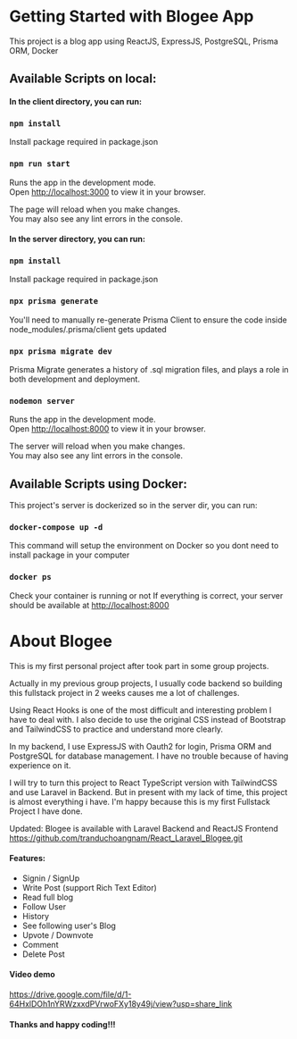 # Getting Started with Blogee App

This project is a blog app using ReactJS, ExpressJS, PostgreSQL, Prisma ORM, Docker

## Available Scripts on local:

#### In the client directory, you can run:

### `npm install`

Install package required in package.json

### `npm run start`

Runs the app in the development mode.\
Open [http://localhost:3000](http://localhost:3000) to view it in your browser.

The page will reload when you make changes.\
You may also see any lint errors in the console.

#### In the server directory, you can run:

### `npm install`

Install package required in package.json

### `npx prisma generate`

You'll need to manually re-generate Prisma Client to ensure the code inside node_modules/.prisma/client gets updated

### `npx prisma migrate dev`

Prisma Migrate generates a history of .sql migration files, and plays a role in both development and deployment.

### `nodemon server`

Runs the app in the development mode.\
Open [http://localhost:8000](http://localhost:8000) to view it in your browser.

The server will reload when you make changes.\
You may also see any lint errors in the console.

## Available Scripts using Docker:

This project's server is dockerized so in the server dir, you can run:

### `docker-compose up -d`

This command will setup the environment on Docker so you dont need to install package in your computer

### `docker ps`

Check your container is running or not
If everything is correct, your server should be available at
[http://localhost:8000](http://localhost:8000)

# About Blogee

This is my first personal project after took part in some group projects.

Actually in my previous group projects, I usually code backend so building this fullstack project in 2 weeks causes me a lot of challenges.

Using React Hooks is one of the most difficult and interesting problem I have to deal with. I also decide to use the original CSS instead of Bootstrap and TailwindCSS to practice and understand more clearly.

In my backend, I use ExpressJS with Oauth2 for login, Prisma ORM and PostgreSQL for database management. I have no trouble because of having experience on it.

I will try to turn this project to React TypeScript version with TailwindCSS and use Laravel in Backend. But in present with my lack of time, this project is almost everything i have. I'm happy because this is my first Fullstack Project I have done.

Updated: Blogee is available with Laravel Backend and ReactJS Frontend
https://github.com/tranduchoangnam/React_Laravel_Blogee.git

#### Features:

- Signin / SignUp
- Write Post (support Rich Text Editor)
- Read full blog
- Follow User
- History
- See following user's Blog
- Upvote / Downvote
- Comment
- Delete Post
  
#### Video demo

https://drive.google.com/file/d/1-64HxlDOh1nYRWzxxdPVrwoFXy18y49j/view?usp=share_link

#### Thanks and happy coding!!!

